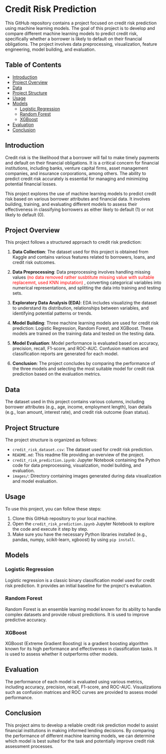 # Credit Risk Prediction

This GitHub repository contains a project focused on credit risk prediction using machine learning models. The goal of this project is to develop and compare different machine learning models to predict credit risk, specifically whether a borrower is likely to default on their financial obligations. The project involves data preprocessing, visualization, feature engineering, model building, and evaluation.

## Table of Contents

- [Introduction](#introduction)
- [Project Overview](#project-overview)
- [Data](#data)
- [Project Structure](#project-structure)
- [Usage](#usage)
- [Models](#models)
  - [Logistic Regression](#logistic-regression)
  - [Random Forest](#random-forest)
  - [XGBoost](#xgboost)
- [Evaluation](#evaluation)
- [Conclusion](#conclusion)

## Introduction

Credit risk is the likelihood that a borrower will fail to make timely payments and default on their financial obligations. It is a critical concern for financial institutions, including banks, venture capital firms, asset management companies, and insurance corporations, among others. The ability to predict credit risk accurately is essential for managing and minimizing potential financial losses.

This project explores the use of machine learning models to predict credit risk based on various borrower attributes and financial data. It involves building, training, and evaluating different models to assess their effectiveness in classifying borrowers as either likely to default (1) or not likely to default (0).

## Project Overview

This project follows a structured approach to credit risk prediction:

1. **Data Collection**: The dataset used for this project is obtained from Kaggle and contains various features related to borrowers, loans, and credit risk outcomes.

2. **Data Preprocessing**: Data preprocessing involves handling missing values <span style="color: red;">(no data removed  rather susbtitute missing value with suitable replacemnt, used KNN imputation) </span>, converting categorical variables into numerical representations, and splitting the data into training and testing sets.

3. **Exploratory Data Analysis (EDA)**: EDA includes visualizing the dataset to understand its distribution, relationships between variables, and identifying potential patterns or trends.

4. **Model Building**: Three machine learning models are used for credit risk prediction: Logistic Regression, Random Forest, and XGBoost. These models are trained on the training data and tested on the testing data.

5. **Model Evaluation**: Model performance is evaluated based on accuracy, precision, recall, F1-score, and ROC-AUC. Confusion matrices and classification reports are generated for each model.

6. **Conclusion**: The project concludes by comparing the performance of the three models and selecting the most suitable model for credit risk prediction based on the evaluation metrics.

## Data

The dataset used in this project contains various columns, including borrower attributes (e.g., age, income, employment length), loan details (e.g., loan amount, interest rate), and credit risk outcome (loan status).

## Project Structure

The project structure is organized as follows:

- `credit_risk_dataset.csv`: The dataset used for credit risk prediction.
- `README.md`: This readme file providing an overview of the project.
- `credit_risk_prediction.ipynb`: Jupyter Notebook containing the Python code for data preprocessing, visualization, model building, and evaluation.
- `images/`: Directory containing images generated during data visualization and model evaluation.

## Usage

To use this project, you can follow these steps:

1. Clone this GitHub repository to your local machine.
2. Open the `credit_risk_prediction.ipynb` Jupyter Notebook to explore the code and execute it step by step.
3. Make sure you have the necessary Python libraries installed (e.g., pandas, numpy, scikit-learn, xgboost) by using `pip install`.

## Models

### Logistic Regression

Logistic regression is a classic binary classification model used for credit risk prediction. It provides an initial baseline for the project's evaluation.

### Random Forest

Random Forest is an ensemble learning model known for its ability to handle complex datasets and provide robust predictions. It is used to improve predictive accuracy.

### XGBoost

XGBoost (Extreme Gradient Boosting) is a gradient boosting algorithm known for its high performance and effectiveness in classification tasks. It is used to assess whether it outperforms other models.

## Evaluation

The performance of each model is evaluated using various metrics, including accuracy, precision, recall, F1-score, and ROC-AUC. Visualizations such as confusion matrices and ROC curves are provided to assess model performance.

## Conclusion

This project aims to develop a reliable credit risk prediction model to assist financial institutions in making informed lending decisions. By comparing the performance of different machine learning models, we can determine which model is best suited for the task and potentially improve credit risk assessment processes.
